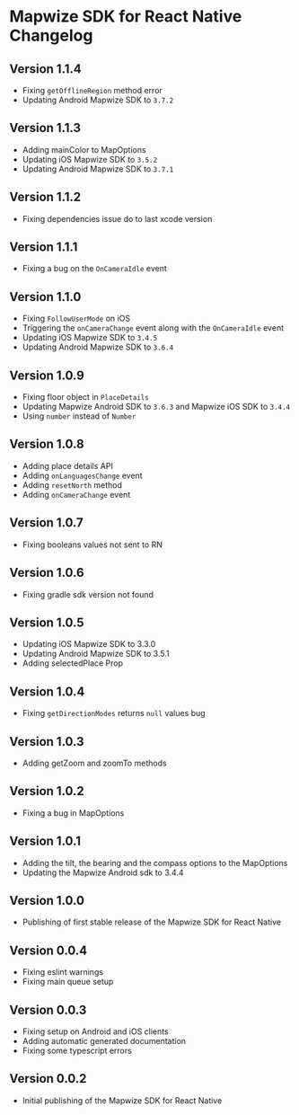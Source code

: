 # Mapwize SDK for React Native Changelog

## Version 1.1.4

- Fixing `getOfflineRegion` method error
- Updating Android Mapwize SDK to `3.7.2`

## Version 1.1.3

- Adding mainColor to MapOptions
- Updating iOS Mapwize SDK to `3.5.2`
- Updating Android Mapwize SDK to `3.7.1`

## Version 1.1.2

- Fixing dependencies issue do to last xcode version

## Version 1.1.1

- Fixing a bug on the `OnCameraIdle` event

## Version 1.1.0

- Fixing `FollowUserMode` on iOS
- Triggering the `onCameraChange` event along with the `OnCameraIdle` event
- Updating iOS Mapwize SDK to `3.4.5`
- Updating Android Mapwize SDK to `3.6.4`

## Version 1.0.9

- Fixing floor object in `PlaceDetails`
- Updating Mapwize Android SDK to `3.6.3` and Mapwize iOS SDK to `3.4.4`
- Using `number` instead of `Number`

## Version 1.0.8

- Adding place details API
- Adding `onLanguagesChange` event
- Adding `resetNorth` method
- Adding `onCameraChange` event

## Version 1.0.7

- Fixing booleans values not sent to RN

## Version 1.0.6

- Fixing gradle sdk version not found

## Version 1.0.5

- Updating iOS Mapwize SDK to 3.3.0
- Updating Android Mapwize SDK to 3.5.1
- Adding selectedPlace Prop

## Version 1.0.4

- Fixing `getDirectionModes` returns `null` values bug

## Version 1.0.3

- Adding getZoom and zoomTo methods

## Version 1.0.2

- Fixing a bug in MapOptions

## Version 1.0.1

- Adding the tilt, the bearing and the compass options to the MapOptions
- Updating the Mapwize Android sdk to 3.4.4

## Version 1.0.0

- Publishing of first stable release of the Mapwize SDK for React Native

## Version 0.0.4

- Fixing eslint warnings
- Fixing main queue setup

## Version 0.0.3

- Fixing setup on Android and iOS clients
- Adding automatic generated documentation
- Fixing some typescript errors

## Version 0.0.2

- Initial publishing of the Mapwize SDK for React Native
